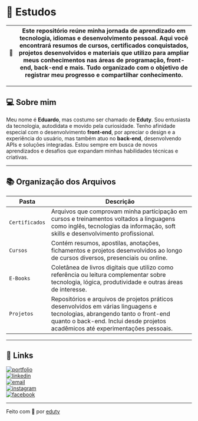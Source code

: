 # 📍 Estudos

| 📖 | Este repositório reúne minha jornada de aprendizado em tecnologia, idiomas e desenvolvimento pessoal. Aqui você encontrará resumos de cursos, certificados conquistados, projetos desenvolvidos e materiais que utilizo para ampliar meus conhecimentos nas áreas de programação, front-end, back-end e mais. Tudo organizado com o objetivo de registrar meu progresso e compartilhar conhecimento. |
| --- | --- |

---

## 💻 Sobre mim

Meu nome é **Eduardo**, mas costumo ser chamado de **Eduty**. Sou entusiasta da tecnologia, autodidata e movido pela curiosidade. Tenho afinidade especial com o desenvolvimento **front-end**, por apreciar o design e a experiência do usuário, mas também atuo no **back-end**, desenvolvendo APIs e soluções integradas. Estou sempre em busca de novos aprendizados e desafios que expandam minhas habilidades técnicas e criativas.

---

## 📚 Organização dos Arquivos

| Pasta        | Descrição |
|--------------|-----------|
| `Certificados` | Arquivos que comprovam minha participação em cursos e treinamentos voltados a linguagens como inglês, tecnologias da informação, soft skills e desenvolvimento profissional. |
| `Cursos` | Contém resumos, apostilas, anotações, fichamentos e projetos desenvolvidos ao longo de cursos diversos, presenciais ou online. |
| `E-Books` | Coletânea de livros digitais que utilizo como referência ou leitura complementar sobre tecnologia, lógica, produtividade e outras áreas de interesse. |
| `Projetos` | Repositórios e arquivos de projetos práticos desenvolvidos em várias linguagens e tecnologias, abrangendo tanto o front-end quanto o back-end. Inclui desde projetos acadêmicos até experimentações pessoais. |

---

## 🔗 Links

[![portfolio](https://img.shields.io/badge/my_portfolio-000?style=for-the-badge&logo=ko-fi&logoColor=white)](https://portifolio-eduty.netlify.app/)  
[![linkedin](https://img.shields.io/badge/-LinkedIn-%230077B5?style=for-the-badge&logo=linkedin&logoColor=white)](https://www.linkedin.com/in/eduardo-lemes-185715239/)  
[![email](https://img.shields.io/badge/-Gmail-%23333?style=for-the-badge&logo=gmail&logoColor=white)](mailto:edulucas.le43@gmail.com)  
[![instagram](https://img.shields.io/badge/-Instagram-%23E4405F?style=for-the-badge&logo=instagram&logoColor=white)](https://www.instagram.com/_eduty/)  
[![facebook](https://img.shields.io/badge/-Facebook-%230077B5?style=for-the-badge&logo=facebook&logoColor=white)](https://www.facebook.com/eduardo.januario.5876/)

---

Feito com 🤍 por [eduty](https://github.com/eduty5665)
